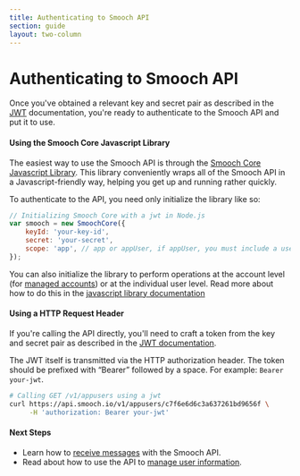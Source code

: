 ```yaml
---
title: Authenticating to Smooch API
section: guide
layout: two-column
---
```


# Authenticating to Smooch API

Once you've obtained a relevant key and secret pair as described in the [JWT](/guide/jwt) documentation, you're ready to authenticate to the Smooch API and put it to use.

#### Using the Smooch Core Javascript Library

The easiest way to use the Smooch API is through the [Smooch Core Javascript Library](https://www.npmjs.com/package/smooch-core). This library conveniently wraps all of the Smooch API in a Javascript-friendly way, helping you get up and running rather quickly.

To authenticate to the API, you need only initialize the library like so:

```javascript
// Initializing Smooch Core with a jwt in Node.js
var smooch = new SmoochCore({
    keyId: 'your-key-id',
    secret: 'your-secret',
    scope: 'app', // app or appUser, if appUser, you must include a userId parameter
});
```

You can also initialize the library to perform operations at the account level (for [managed accounts](/guide/intro-to-managed-accounts/)) or at the individual user level. Read more about how to do this in the [javascript library documentation](https://github.com/smooch/smooch-core-js)

#### Using a HTTP Request Header

If you're calling the API directly, you'll need to craft a token from the key and secret pair as described in the [JWT documentation](/guide/jwt).

The JWT itself is transmitted via the HTTP authorization header. The token should be prefixed with “Bearer” followed by a space. For example: `Bearer your-jwt`.

```bash
# Calling GET /v1/appusers using a jwt
curl https://api.smooch.io/v1/appusers/c7f6e6d6c3a637261bd9656f \
     -H 'authorization: Bearer your-jwt'
```

#### Next Steps

 * Learn how to [receive messages](/guide/receiving-messages) with the Smooch API.
 * Read about how to use the API to [manage user information](/guide/managing-user-information).
